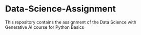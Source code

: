 # Data-Science-Assignment
This repository contains the assignment of the Data Science with Generative AI course for Python Basics
